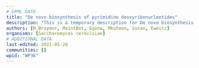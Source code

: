 ```yaml
---
# GPML DATA
title: "De novo biosynthesis of pyrimidine deoxyribonucleotides"
description: "This is a temporary description for De novo biosynthesis of pyrimidine deoxyribonucleotides"
authors: [M.Braymer, MaintBot, Egonw, Mkutmon, Susan, Eweitz]
organisms: [Saccharomyces cerevisiae]
# ADDITIONAL DATA
last-edited: 2021-05-20
communities: []
wpid: "WP36"
---
```

